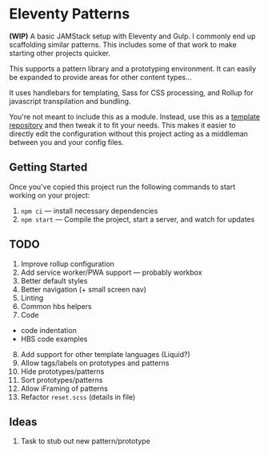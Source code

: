 # Eleventy Patterns

**(WIP)** A basic JAMStack setup with Eleventy and Gulp. I commonly end up scaffolding similar patterns. This includes some of that work to make starting other projects quicker.

This supports a pattern library and a prototyping environment. It can easily be 
expanded to provide areas for other content types...

It uses handlebars for templating, Sass for CSS processing, and Rollup for javascript transpilation and bundling.

You're not meant to include this as a module. Instead, use this as a [template repository](https://css-tricks.com/using-github-template-repos-to-jump-start-static-site-projects/) and then tweak it to fit your needs. This makes it easier to directly edit the configuration without this project acting as a middleman between you and your config files.

## Getting Started

Once you've copied this project run the following commands to start working on your project:

1. `npm ci` — install necessary dependencies
2. `npm start` — Compile the project, start a server, and watch for updates

## TODO

1. Improve rollup configuration
2. Add service worker/PWA support — probably workbox
3. Better default styles
4. Better navigation (+ small screen nav)
5. Linting
6. Common hbs helpers
7. Code 
  - code indentation
  - HBS code examples
8. Add support for other template languages (Liquid?)
9. Allow tags/labels on prototypes and patterns
10. Hide prototypes/patterns
11. Sort prototypes/patterns
12. Allow iFraming of patterns
13. Refactor `reset.scss` (details in file)

## Ideas

1. Task to stub out new pattern/prototype